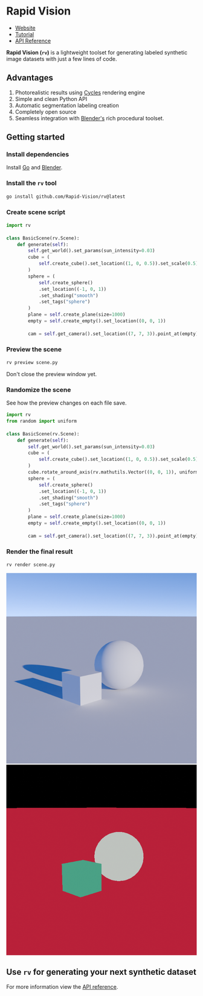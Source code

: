 # Rapid Vision

- [Website](https://rapid-vision.github.io)
- [Tutorial](https://rapid-vision.github.io/docs/tutorial)
- [API Reference](https://rapid-vision.github.io/docs/api)

**Rapid Vision (`rv`)** is a lightweight toolset for generating labeled synthetic image datasets with just a few lines of code.

## Advantages
1. Photorealistic results using [Cycles](https://www.blender.org/features/rendering/#cycles) rendering engine
2. Simple and clean Python API
3. Automatic segmentation labeling creation
3. Completely open source
4. Seamless integration with [Blender's](https://www.blender.org/) rich procedural toolset.


## Getting started

### Install dependencies
Install [Go](https://go.dev/doc/install) and [Blender](https://www.blender.org/download/).

### Install the `rv` tool
```bash copy
go install github.com/Rapid-Vision/rv@latest
```

### Create scene script
```python copy setLineNumebers filename="scene.py"
import rv

class BasicScene(rv.Scene):
    def generate(self):
        self.get_world().set_params(sun_intensity=0.03)
        cube = (
            self.create_cube().set_location((1, 0, 0.5)).set_scale(0.5).set_tags("cube")
        )
        sphere = (
            self.create_sphere()
            .set_location((-1, 0, 1))
            .set_shading("smooth")
            .set_tags("sphere")
        )
        plane = self.create_plane(size=1000)
        empty = self.create_empty().set_location((0, 0, 1))

        cam = self.get_camera().set_location((7, 7, 3)).point_at(empty)
```

### Preview the scene
```bash copy
rv preview scene.py
```
Don't close the preview window yet.

### Randomize the scene
See how the preview changes on each file save.
```python copy setLineNumebers filename="scene.py" {2, 10}
import rv
from random import uniform

class BasicScene(rv.Scene):
    def generate(self):
        self.get_world().set_params(sun_intensity=0.03)
        cube = (
            self.create_cube().set_location((1, 0, 0.5)).set_scale(0.5).set_tags("cube")
        )
        cube.rotate_around_axis(rv.mathutils.Vector((0, 0, 1)), uniform(0, 360))
        sphere = (
            self.create_sphere()
            .set_location((-1, 0, 1))
            .set_shading("smooth")
            .set_tags("sphere")
        )
        plane = self.create_plane(size=1000)
        empty = self.create_empty().set_location((0, 0, 1))

        cam = self.get_camera().set_location((7, 7, 3)).point_at(empty)
```
### Render the final result
```bash copy
rv render scene.py
```

![Resulting image](examples/1_primitives/1_res.png)
![Resulting segmentation](examples/1_primitives/1_segs.png)

## Use `rv` for generating your next synthetic dataset
For more information view the [API reference](/docs/api).

